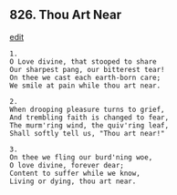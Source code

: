 
## 826.  Thou Art Near
[edit](https://docs.google.com/document/d/1zIz62E_03svqFjNZe7Xy0Zmo3yrZ5PiJ/edit?mode=html)



    1.
    O Love divine, that stooped to share
    Our sharpest pang, our bitterest tear!
    On thee we cast each earth-born care;
    We smile at pain while thou art near.

    2.
    When drooping pleasure turns to grief,
    And trembling faith is changed to fear,
    The murm'ring wind, the quiv'ring leaf,
    Shall softly tell us, "Thou art near!"

    3.
    On thee we fling our burd'ning woe,
    O love divine, forever dear;
    Content to suffer while we know,
    Living or dying, thou art near.
